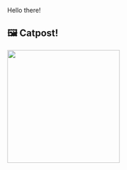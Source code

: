 Hello there!



## 🖼️ Catpost!

<sub>
    <img src="https://cdn2.thecatapi.com/images/678EBnDFV.png" height="256">
</sub>

